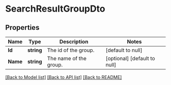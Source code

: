 # SearchResultGroupDto

## Properties
Name | Type | Description | Notes
------------ | ------------- | ------------- | -------------
**Id** | **string** | The id of the group. | [default to null]
**Name** | **string** | The name of the group. | [optional] [default to null]

[[Back to Model list]](../README.md#documentation-for-models) [[Back to API list]](../README.md#documentation-for-api-endpoints) [[Back to README]](../README.md)

